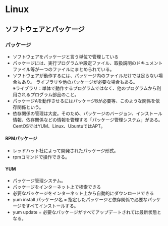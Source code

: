 # Linux
## ソフトウェアとパッケージ
### パッケージ
- ソフトウェアをパッケージと言う単位で管理している
- パッケージには、実行プログラムや設定ファイル、取扱説明のドキュメントファイル等が一つのファイルにまとめられている。
- ソフトウェアが動作するには、パッケージ内のファイルだけでは足らない場合もあり。
ライブラリや他のパッケージが必要な場合もある。\
※ライブラリ：単体で動作するプログラムではなく、他のプログラムから利用されるプログラム部品のこと。
- パッケージAを動作させるにはパッケージBが必要等、このような関係を依存関係という。
- 依存関係の管理は大変。そのため、パッケージのバージョン、インストール情報、依存関係などの情報を管理する「パッケージ管理システム」がある。\
CentOSではYUM、Linux、UbuntuではAPT。
#### RPMパッケージ
- レッドハット社によって開発されたパッケージ形式。
- rpmコマンドで操作できる。
#### YUM
- パッケージ管理システム。
- パッケージをインターネット上で検索できる
- 必要なパッケージをインターネット上から自動的にダウンロードできる
- yum install パッケージ名 = 指定したパッケージと依存関係で必要なパッケージをすべてインストールする。
- yum update = 必要なパッケージがすべてアップデートされては最新状態となる。

